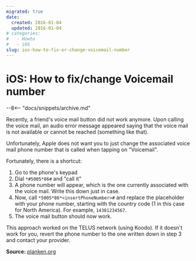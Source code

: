 ```yaml
---
migrated: true
date:
  created: 2016-01-04
  updated: 2016-01-04
# categories:
#   - Howto
#   - iOS
slug: ios-how-to-fix-or-change-voicemail-number
---
```


# iOS: How to fix/change Voicemail number

--8<-- "docs/snippets/archive.md"

Recently, a friend's voice mail button did not work anymore.
Upon calling the voice mail, an audio error message appeared saying that the voice mail is not available or cannot be reached (something like that).

Unfortunately, Apple does not want you to just change the associated voice mail phone number that is called when tapping on "Voicemail".

Fortunately, there is a shortcut:

1. Go to the phone's keypad
2. Dial `*#5005*86#` and "call it"
3. A phone number will appear, which is the one currently associated with the voice mail.
    Write this down just in case.
4. Now, call `*5005*86*<insertPhoneNumber>#` and replace the placeholder with your phone number, starting with the country code (1 in this case for North America).
    For example, `14381234567`.
5. The voice mail button should now work.

This approach worked on the TELUS network (using Koodo).
If it doesn't work for you, revert the phone number to the one written down in step 3 and contact your provider.

**Source:** [planken.org](https://planken.org/2011/08/iphone-cannot-connect-voicemail)
